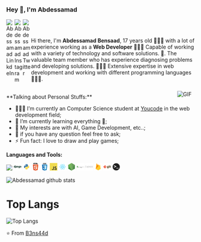 ### Hey 👋, I'm Abdessamad

<a href="https://www.linkedin.com/in/B3ns44d/">
  <img align="left" alt="Abdessamad LinkdeIn" width="22px" src="https://cdn.jsdelivr.net/npm/simple-icons@v3/icons/linkedin.svg" />
</a>
<a href="https://www.instagram.com/b3ns44d/">
  <img align="left" alt="Abdessamad Instagram" width="22px" src="https://cdn.jsdelivr.net/npm/simple-icons@v3/icons/instagram.svg" />
</a>
<a href="https://www.twitter.com/B3ns44d">
  <img align="left" alt="Abdessamad Twitter" width="22px" src="https://cdn.jsdelivr.net/npm/simple-icons@v3/icons/twitter.svg" />
</a>

<br />
<br />

Hi there, I'm **Abdessamad Bensaad**, 17 years old 👨🏽‍💼 with a lot of experience working as a **Web Developer** 👨🏽‍💻 Capable of working with a variety of technology and software solutions. 🚀. The valuable team member who has experience diagnosing problems and developing solutions. 👨🏽‍💻 Extensive expertise in web development and working with different programming languages👨🏽‍💼. 

  <img align="right" style="padding: 10px;" alt="GIF" src="https://media.giphy.com/media/jTNG3RF6EwbkpD4LZx/giphy.gif" />
<br />
**Talking about Personal Stuffs:**

- 👨🏽‍💻 I’m currently an Computer Science student at [Youcode](https://www.youcodema/) in the web development field;
- 🌱 I’m currently learning everything 🤣; 
- 🤔 My interests are with AI, Game Development, etc..;
- 💬 if you have any question feel free to ask;
- ⚡ Fun fact: I love to draw and play games;


**Languages and Tools:**  

<code><img height="20" src="https://pytorch.org/assets/images/pytorch-logo.png"></code>
<code><img height="20" src="https://raw.githubusercontent.com/github/explore/80688e429a7d4ef2fca1e82350fe8e3517d3494d/topics/django/django.png"></code>
<code><img height="20" src="https://raw.githubusercontent.com/github/explore/80688e429a7d4ef2fca1e82350fe8e3517d3494d/topics/python/python.png"></code>
<code><img height="20" src="https://raw.githubusercontent.com/github/explore/80688e429a7d4ef2fca1e82350fe8e3517d3494d/topics/html/html.png"></code>
<code><img height="20" src="https://raw.githubusercontent.com/github/explore/80688e429a7d4ef2fca1e82350fe8e3517d3494d/topics/css/css.png"></code>
<code><img height="20" src="https://raw.githubusercontent.com/github/explore/80688e429a7d4ef2fca1e82350fe8e3517d3494d/topics/javascript/javascript.png"></code>
<code><img height="20" src="https://raw.githubusercontent.com/github/explore/80688e429a7d4ef2fca1e82350fe8e3517d3494d/topics/react/react.png"></code>
<code><img height="20" src="https://raw.githubusercontent.com/github/explore/80688e429a7d4ef2fca1e82350fe8e3517d3494d/topics/nodejs/nodejs.png"></code>
<code><img height="20" src="https://raw.githubusercontent.com/github/explore/80688e429a7d4ef2fca1e82350fe8e3517d3494d/topics/mongodb/mongodb.png"></code>
<code><img height="20" src="https://raw.githubusercontent.com/github/explore/80688e429a7d4ef2fca1e82350fe8e3517d3494d/topics/express/express.png"></code>
<code><img height="20" src="https://raw.githubusercontent.com/github/explore/80688e429a7d4ef2fca1e82350fe8e3517d3494d/topics/firebase/firebase.png"></code>
<code><img height="20" src="https://raw.githubusercontent.com/github/explore/80688e429a7d4ef2fca1e82350fe8e3517d3494d/topics/git/git.png"></code>
<code><img height="20" src="https://raw.githubusercontent.com/github/explore/80688e429a7d4ef2fca1e82350fe8e3517d3494d/topics/terminal/terminal.png"></code>

![Abdessamad github stats](https://github-readme-stats.vercel.app/api?username=B3ns44d&show_icons=true&hide_border=true&theme=vue-dark)

# Top Langs
![Top Langs](https://github-readme-stats.vercel.app/api/top-langs/?username=b3ns44d&layout=compact&theme=vue-dark)

<!-- ![willianrod's wakatime stats](https://github-readme-stats.vercel.app/api/wakatime?username=B3ns44d) -->


⭐️ From [B3ns44d](https://github.com/B3ns44d)
